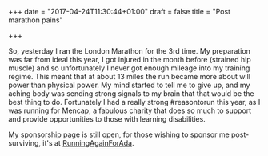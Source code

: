 +++
date = "2017-04-24T11:30:44+01:00"
draft = false
title = "Post marathon pains"

+++

So, yesterday I ran the London Marathon for the 3rd time. My preparation was far from ideal this year, I got injured in the month before (strained hip muscle) and so unfortunately I never got enough mileage into my training regime. This meant that at about 13 miles the run became more about will power than physical power. My mind started to tell me to give up, and my aching body was sending strong signals to my brain that that would be the best thing to do. Fortunately I had a really strong #reasontorun this year, as I was running for Mencap, a fabulous charity that does so much to support and provide opportunities to those with learning disabilities.

My sponsorship page is still open, for those wishing to sponsor me post-surviving, it's at [RunningAgainForAda](http://virginmoneygiving.com/runningagainforada).